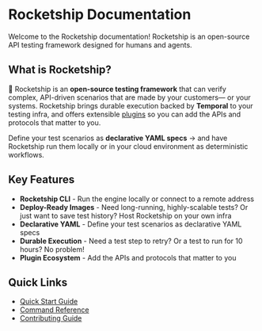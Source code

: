 # Rocketship Documentation

Welcome to the Rocketship documentation! Rocketship is an open-source API testing framework designed for humans and agents.

## What is Rocketship?

🚀 Rocketship is an **open‑source testing framework** that can verify complex, API-driven scenarios that are made by your customers— or your systems. Rocketship brings durable execution backed by **Temporal** to your testing infra, and offers extensible [plugins](https://github.com/rocketship-ai/rocketship/tree/main/internal/plugins) so you can add the APIs and protocols that matter to you.

Define your test scenarios as **declarative YAML specs** -> and have Rocketship run them locally or in your cloud environment as deterministic workflows.

## Key Features

- **Rocketship CLI** - Run the engine locally or connect to a remote address
- **Deploy-Ready Images** - Need long-running, highly-scalable tests? Or just want to save test history? Host Rocketship on your own infra
- **Declarative YAML** - Define your test scenarios as declarative YAML specs
- **Durable Execution** - Need a test step to retry? Or a test to run for 10 hours? No problem!
- **Plugin Ecosystem** - Add the APIs and protocols that matter to you

## Quick Links

- [Quick Start Guide](quickstart.md)
- [Command Reference](reference/rocketship.md)
- [Contributing Guide](contributing.md)
